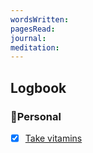 ```yaml
---
wordsWritten: 
pagesRead: 
journal: 
meditation:
---
```



## Logbook

### 🏡Personal
- [x] [Take vitamins](things:///show?id=VqHuUiSaWApANwqzV223ZL)